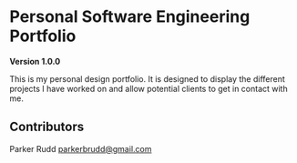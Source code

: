 # Personal Software Engineering Portfolio

**Version 1.0.0** 

This is my personal design portfolio. It is designed to display the different projects I have worked on and allow potential clients to get in contact with me. 

## Contributors 

Parker Rudd <parkerbrudd@gmail.com>